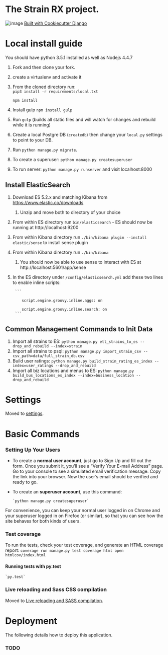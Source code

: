 # The Strain RX project.

![image](https://img.shields.io/badge/built%20with-Cookiecutter%20Django-ff69b4.svg)
[Built with Cookiecutter Django](https://github.com/pydanny/cookiecutter-django/)


# Local install guide
You should have python 3.5.1 installed as well as Nodejs 4.4.7

1. Fork and then clone your fork.  
1. create a virtualenv and activate it
1. From the cloned directory run:  
    `pip3 install -r requirements/local.txt`
    
    `npm install`  
1. Install gulp `npm install gulp`
1. Run `gulp` (builds all static files and will watch for changes and rebuild while it is running)
1. Create a local Postgre DB (`createdb`) then change your `local.py` settings to point to your DB.  
1. Run `python manage.py migrate`.  
1. To create a superuser: `python manage.py createsuperuser`
1. To run server: `python manage.py runserver` and visit localhost:8000


## Install ElasticSearch
1. Download ES 5.2.x and matching Kibana from https://www.elastic.co/downloads
    1. Unzip and move both to directory of your choice
1. From within ES directory run `bin/elasticsearch` - ES should now be running at http://localhost:9200
1. From within Kibana directory run `./bin/kibana plugin --install elastic/sense` to install sense plugin
1. From within Kibana directory run `./bin/kibana`
    1. You should now be able to use sense to interact with ES at http://localhost:5601/app/sense
1. In the ES directory under `/config/elasticsearch.yml` add these two lines to enable inline scripts:
    
        ```
        
           script.engine.groovy.inline.aggs: on
           
           script.engine.groovy.inline.search: on
        ```
        
## Common Management Commands to Init Data
1. Import all strains to ES: `python manage.py etl_strains_to_es --drop_and_rebuild --index=strain`
1. Import all strains to psql: `python manage.py import_strain_csv --csv_path=data/full_strain_db.csv`
1. Build user ratings: `python manage.py build_strain_rating_es_index --index=user_ratings --drop_and_rebuild`
1. Import all biz locations and menus to ES: `python manage.py build_bus_locations_es_index --index=business_location --drop_and_rebuild`


# Settings

Moved to [settings](http://cookiecutter-django.readthedocs.io/en/latest/settings.html).


# Basic Commands

### Setting Up Your Users

-   To create a **normal user account**, just go to Sign Up and fill out the form. Once you submit it, you’ll see a “Verify Your E-mail Address” page. Go to your console to see a simulated email verification message. Copy the link into your browser. Now the user’s email should be verified and ready to go.
-   To create an **superuser account**, use this command:

        `python manage.py createsuperuser`

For convenience, you can keep your normal user logged in on Chrome and your superuser logged in on Firefox (or similar), so that you can see how the site behaves for both kinds of users.

### Test coverage

To run the tests, check your test coverage, and generate an HTML coverage report:
    ```
        coverage run manage.py test
        coverage html
        open htmlcov/index.html
    ```

#### Running tests with py.test

    `py.test`

### Live reloading and Sass CSS compilation

Moved to [Live reloading and SASS compilation](http://cookiecutter-django.readthedocs.io/en/latest/live-reloading-and-sass-compilation.html).


# Deployment

The following details how to deploy this application.
### TODO





